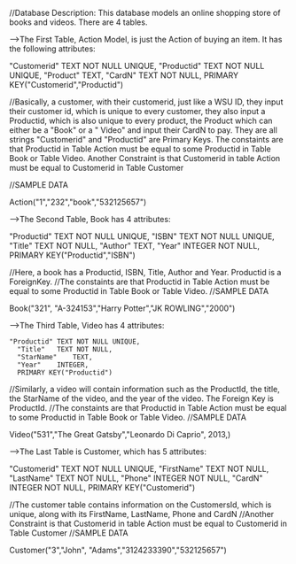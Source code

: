 //Database Description: This database models an online shopping store of books and videos. There are 4 tables. 

-->The First Table, Action Model, is just the Action of buying an item. It has the following attributes:

  "Customerid"	TEXT NOT NULL UNIQUE,
  "Productid"	TEXT NOT NULL UNIQUE,
  "Product"	TEXT,
  "CardN"	TEXT NOT NULL,
  PRIMARY KEY("Customerid","Productid")
  
//Basically, a customer, with their customerid, just like a WSU ID, they input their customer id, which is unique to every customer,
they also input a Productid, which is also unique to every product, the Product which can either be a "Book" or a " Video" and input their CardN to pay. They are all strings
"Customerid" and "Productid" are Primary Keys.  The constaints are that Productid in Table Action must be equal to some Productid in Table Book or Table Video.
Another Constraint is that Customerid in table Action must be equal to Customerid in Table Customer

//SAMPLE DATA

Action("1","232","book","532125657")

-->The Second Table, Book has 4 attributes:

  "Productid"	TEXT NOT NULL UNIQUE,
	"ISBN"	TEXT NOT NULL UNIQUE,
	"Title"	TEXT NOT NULL,
	"Author"	TEXT,
	"Year"	INTEGER NOT NULL,
	PRIMARY KEY("Productid","ISBN")
  
  //Here, a book has a Productid, ISBN, Title, Author and Year. Productid is a ForeignKey. 
  //The constaints are that Productid in Table Action must be equal to some Productid in Table Book or Table Video.
  //SAMPLE DATA
  
  Book("321", "A-324153","Harry Potter","JK ROWLING","2000")
  
-->The Third Table, Video has 4 attributes:
  
    "Productid"	TEXT NOT NULL UNIQUE,
	  "Title"	TEXT NOT NULL,
	  "StarName"	TEXT,
	  "Year"	INTEGER,
	  PRIMARY KEY("Productid")
    
   //Similarly, a video will contain information such as the ProductId, the title, the StarName of the video, and the year of the video. The Foreign Key is ProductId.
   //The constaints are that Productid in Table Action must be equal to some Productid in Table Book or Table Video.
   //SAMPLE DATA
   
   Video("531","The Great Gatsby","Leonardo Di Caprio", 2013,)
   
-->The Last Table is Customer, which has 5 attributes:
   
   "Customerid"	TEXT NOT NULL UNIQUE,
	"FirstName"	TEXT NOT NULL,
	"LastName"	TEXT NOT NULL,
	"Phone"	INTEGER NOT NULL,
	"CardN"	INTEGER NOT NULL,
	PRIMARY KEY("Customerid")
  
  //The customer table contains information on the CustomersId, which is unique, along with its FirstName, LastName, Phone and CardN
  //Another Constraint is that Customerid in table Action must be equal to Customerid in Table Customer
  //SAMPLE DATA
  
  Customer("3","John", "Adams","3124233390","532125657")
  
  
  
